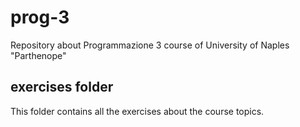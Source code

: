 # prog-3
Repository about Programmazione 3 course of University of Naples "Parthenope"

## exercises folder
This folder contains all the exercises about the course topics.
